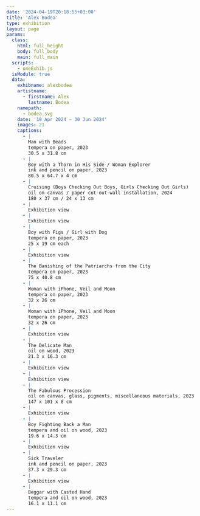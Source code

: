 ```yaml
---
date: '2024-04-19T20:18:55+03:00'
title: 'Alex Bodea'
type: exhibition
layout: page
params:
  class:
    html: full_height
    body: full_body
    main: full_main
  scripts:
    - oneExhib.js
  isModule: true  
  data:
    exhibname: alexbodea
    artistname:
      - firstname: Alex
        lastname: Bodea
    namepath: 
      - bodea.svg
    date: '19 Apr 2024 — 30 Jun 2024'
    images: 21
    captions:
      - |
        Man with Beads
        tempera on paper, 2023
        30.5 x 31.8 cm
      - |
        Boy with a Thorn in His Side / Woman Explorer
        ink and pencil on paper, 2023
        80.5 x 64.7 x 4 cm
      - |
        Cruising (Boys Checking Out Boys, Girls Checking Out Girls)
        oil on canvas / paper cut-out-wall installation, 2024
        180 x 37 cm / 24 x 13 cm
      - |
        Exhibition view
      - |
        Exhibition view
      - |
        Boy with Figs / Girl with Dog
        tempera on paper, 2023
        25 x 19 cm each
      - |
        Exhibition view
      - |
        The Banishing of the Patriarchs from the City
        tempera on paper, 2023
        75 x 40.8 cm
      - |
        Woman with iPhone, Veil and Moon
        tempera on paper, 2023
        32 x 26 cm
      - |
        Woman with iPhone, Veil and Moon
        tempera on paper, 2023
        32 x 26 cm
      - |
        Exhibition view
      - |
        The Delicate Man
        oil on wood, 2023
        21.3 x 16.3 cm
      - |
        Exhibition view
      - |
        Exhibition view
      - |
        The Fabulous Procession
        oil on canvas, glass, pigments, miscellaneous materials, 2023
        147 x 101 x 8 cm
      - |
        Exhibition view
      - |
        Boy Fighting Back a Man
        tempera and oil on wood, 2023
        19.6 x 14.3 cm
      - |
        Exhibition view
      - |
        Sick Traveler
        ink and pencil on paper, 2023
        37.3 x 29.3 cm
      - |
        Exhibition view
      - |
        Beggar with Casted Hand
        tempera and oil on wood, 2023
        16.1 x 11.1 cm
---
```

